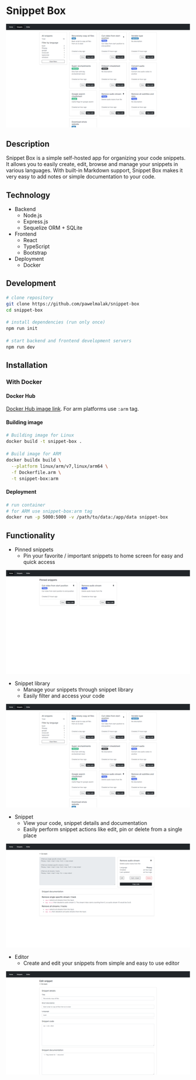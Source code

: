 # Snippet Box

![Snippet library screenshot](./.github/img/snippets.png)

## Description

Snippet Box is a simple self-hosted app for organizing your code snippets. It allows you to easily create, edit, browse and manage your snippets in various languages. With built-in Markdown support, Snippet Box makes it very easy to add notes or simple documentation to your code.

## Technology

- Backend
  - Node.js
  - Express.js
  - Sequelize ORM + SQLite
- Frontend
  - React
  - TypeScript
  - Bootstrap
- Deployment
  - Docker

## Development

```sh
# clone repository
git clone https://github.com/pawelmalak/snippet-box
cd snippet-box

# install dependencies (run only once)
npm run init

# start backend and frontend development servers
npm run dev
```

## Installation

### With Docker

#### Docker Hub
[Docker Hub image link](https://hub.docker.com/r/pawelmalak/snippet-box).
For arm platforms use `:arm` tag.

#### Building image

```sh
# Building image for Linux
docker build -t snippet-box .

# Build image for ARM
docker buildx build \
  --platform linux/arm/v7,linux/arm64 \
  -f Dockerfile.arm \
  -t snippet-box:arm
```

#### Deployment

```sh
# run container
# for ARM use snippet-box:arm tag
docker run -p 5000:5000 -v /path/to/data:/app/data snippet-box
```

## Functionality

- Pinned snippets
  - Pin your favorite / important snippets to home screen for easy and quick access

![Homescreen screenshot](./.github/img/home.png)

- Snippet library
  - Manage your snippets through snippet library
  - Easily filter and access your code

![Snippet library screenshot](./.github/img/snippets.png)

- Snippet
  - View your code, snippet details and documentation
  - Easily perform snippet actions like edit, pin or delete from a single place

![Snippet screenshot](./.github/img/snippet.png)

- Editor
  - Create and edit your snippets from simple and easy to use editor

![Editor screenshot](./.github/img/editor.png)
